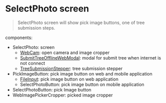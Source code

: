 # SelectPhoto screen

> SelectPhoto screen will show pick image buttons, one of tree submission steps.

components:

- SelectPhoto: screen
  - [WebCam](../../../../components/WebCam): open camera and image cropper
  - [SubmitTreeOfflineWebModal](../../../../components/SubmitTreeOfflineWebModal): modal for submit tree when internet is not connect
  - [TreeSubmissionStepper](../../components/TreeSubmissionStepper): tree submission stepper
- PickImageButton: pick image button on web and mobile application
  - [FileInput](../../../../components/FileInput): pick image button on web application
  - SelectPhotoButton: pick image button on mobile application
- SelectPhotoButton: pick Image button
- WebImagePickerCropper: picked image cropper
